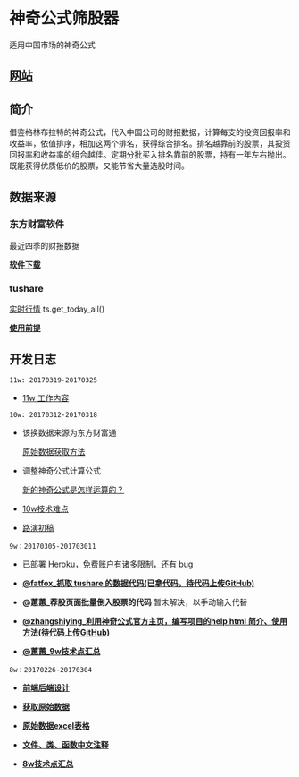 # 神奇公式筛股器
适用中国市场的神奇公式

## [网站](http://magicformulacn.herokuapp.com/)

## 简介
借鉴格林布拉特的神奇公式，代入中国公司的财报数据，计算每支的投资回报率和收益率，依值排序，相加这两个排名，获得综合排名。排名越靠前的股票，其投资回报率和收益率的组合越佳。定期分批买入排名靠前的股票，持有一年左右抛出。既能获得优质低价的股票，又能节省大量选股时间。

## 数据来源
### 东方财富软件
最近四季的财报数据

**[软件下载](http://acttg.eastmoney.com/pub/web_pc_dcsy_top1_02_01_01_1)**

### tushare
[实时行情](http://tushare.org/trading.html#id4)  ts.get_today_all()

**[使用前提](http://tushare.org/index.html#id4)**


## 开发日志

`11w: 20170319-20170325`
- [11w 工作内容](https://github.com/leilayanhui/Magic-Formula-Cn/issues/27)

`10w: 20170312-20170318`

- 该换数据来源为东方财富通

  [原始数据获取方法](https://github.com/leilayanhui/Magic-Formula-Cn/issues/22)

- 调整神奇公式计算公式

  [新的神奇公式是怎样运算的？](https://github.com/leilayanhui/Magic-Formula-Cn/issues/26)

- [10w技术难点](https://github.com/leilayanhui/Magic-Formula-Cn/issues/18)

- [路演初稿](https://github.com/leilayanhui/Magic-Formula-Cn/issues/13)

`9w：20170305-201703011`

- [已部署 Heroku，免费账户有诸多限制，还有 bug](https://github.com/leilayanhui/Magic-Formula-Cn/issues/14)

- [**@fatfox_抓取 tushare 的数据代码(已拿代码，待代码上传GitHub)**](https://github.com/leilayanhui/Magic-Formula-Cn/tree/fatfox-db-tushare)

- **@蕙蕙_荐股页面批量倒入股票的代码**
暂未解决，以手动输入代替

- [**@zhangshiying_利用神奇公式官方主页，编写项目的help html 简介、使用方法(待代码上传GitHub)**]()

- [**@蕙蕙_9w技术点汇总**](https://github.com/leilayanhui/Magic-Formula-Cn/issues/8)

`8w：20170226-20170304`

- [**前端后端设计**](https://github.com/leilayanhui/Magic-Formula-Cn/issues/3)

- [**获取原始数据**](https://github.com/leilayanhui/Magic-Formula-Cn/issues/4)

- [**原始数据excel表格**](https://github.com/leilayanhui/Magic-Formula-Cn/issues/6)

- [**文件、类、函数中文注释**](https://github.com/leilayanhui/Magic-Formula-Cn/wiki/StructureClassDef)

- [**8w技术点汇总**](https://github.com/leilayanhui/Magic-Formula-Cn/issues/6)

